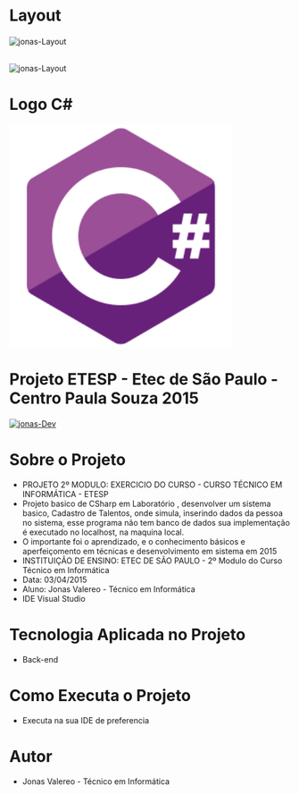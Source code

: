 # Layout

<a target="_blank">
<img align="center" alt="jonas-Layout" height ="500" width ="1000" src ="https://user-images.githubusercontent.com/25933386/212493604-30bbf6a9-d5e2-40e0-97e4-efaef9fe6e9a.JPG"></img>
</a>

##

<a target="_blank">
<target=_blank><img align="center"  alt="jonas-Layout" height ="700" width ="700" src ="https://user-images.githubusercontent.com/25933386/212493899-1ca96f2e-4566-45a7-b1dd-a88285338738.JPG" style="max-width: 100%;"></img></target>
</a>

# Logo C#
<a target="_blank">
<img align="center"  alt="jonas-C#" height ="400" width ="400" src ="https://raw.githubusercontent.com/devicons/devicon/master/icons/csharp/csharp-original.svg" style="max-width: 100%;"></img>
</a>

# Projeto ETESP - Etec de São Paulo - Centro Paula Souza 2015

<a href="#">
<img align="center"  alt="jonas-Dev" height ="70" width ="160" src ="https://user-images.githubusercontent.com/25933386/116831049-87107400-ab83-11eb-947b-0a94a3e89f04.png" style="max-width: 100%;"></img>
</a>

# Sobre o Projeto

- PROJETO 2º MODULO: EXERCICIO DO CURSO - CURSO TÉCNICO EM INFORMÁTICA - ETESP
- Projeto basico de CSharp em Laboratório , desenvolver  um sistema basico, Cadastro de Talentos, onde simula, inserindo dados da pessoa no sistema, esse programa não tem banco de dados sua implementação é executado no localhost, na maquina local.
- O importante foi o aprendizado, e o conhecimento básicos e aperfeiçomento em técnicas e desenvolvimento em sistema em 2015
- INSTITUIÇÃO DE ENSINO: ETEC DE SÃO PAULO - 2º Modulo do Curso Técnico em Informática
- Data:  03/04/2015
- Aluno: Jonas Valereo - Técnico em Informática
- IDE Visual Studio

# Tecnologia Aplicada no Projeto

- Back-end

# Como Executa o Projeto

- Executa na sua IDE de preferencia

# Autor

- Jonas Valereo - Técnico em Informática 
